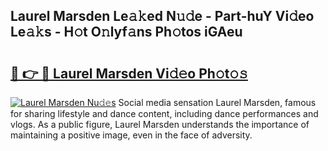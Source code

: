 ## Laurel Marsden Le𝚊𝚔ed N𝚞𝚍e - Part-huY Vi𝚍eo Le𝚊𝚔s - H𝚘t O𝚗lyf𝚊ns Ph𝚘tos iGAeu

# <h2><a href="http://hf30y4u.feru.top/?c=Laurel+Marsden">🔗 👉 🔴 Laurel Marsden Vi𝚍𝚎o Ph𝚘t𝚘𝚜</a></h2>

[![Laurel Marsden Nu𝚍𝚎s](https://i.imgur.com/0TWrTi3.gif)](http://hf30y4u.feru.top/?c=Laurel+Marsden)
Social media sensation Laurel Marsden, famous for sharing lifestyle and dance content, including dance performances and vlogs. As a public figure, Laurel Marsden understands the importance of maintaining a positive image, even in the face of adversity. 
